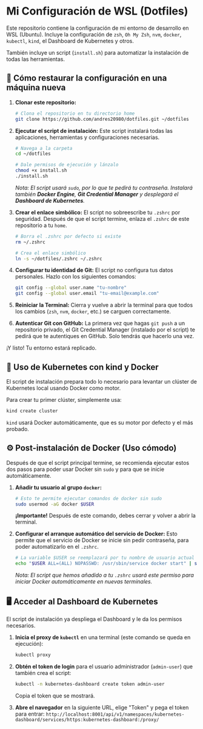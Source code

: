 # Mi Configuración de WSL (Dotfiles)

Este repositorio contiene la configuración de mi entorno de desarrollo en WSL (Ubuntu). Incluye la configuración de `zsh`, `Oh My Zsh`, `nvm`, `docker`, `kubectl`, `kind`, el Dashboard de Kubernetes y otros.

También incluye un script (`install.sh`) para automatizar la instalación de todas las herramientas.

## 🚀 Cómo restaurar la configuración en una máquina nueva

1.  **Clonar este repositorio:**
    ```bash
    # Clona el repositorio en tu directorio home
    git clone https://github.com/andres20980/dotfiles.git ~/dotfiles
    ```

2.  **Ejecutar el script de instalación:**
    Este script instalará todas las aplicaciones, herramientas y configuraciones necesarias.
    ```bash
    # Navega a la carpeta
    cd ~/dotfiles

    # Dale permisos de ejecución y lánzalo
    chmod +x install.sh
    ./install.sh
    ```
    *Nota: El script usará `sudo`, por lo que te pedirá tu contraseña. Instalará también **Docker Engine**, **Git Credential Manager** y desplegará el **Dashboard de Kubernetes**.*

3.  **Crear el enlace simbólico:**
    El script no sobreescribe tu `.zshrc` por seguridad. Después de que el script termine, enlaza el `.zshrc` de este repositorio a tu `home`.
    ```bash
    # Borra el .zshrc por defecto si existe
    rm ~/.zshrc

    # Crea el enlace simbólico
    ln -s ~/dotfiles/.zshrc ~/.zshrc
    ```

4.  **Configurar tu identidad de Git:**
    El script no configura tus datos personales. Hazlo con los siguientes comandos:
    ```bash
    git config --global user.name "tu-nombre"
    git config --global user.email "tu-email@example.com"
    ```

5.  **Reiniciar la Terminal:**
    Cierra y vuelve a abrir la terminal para que todos los cambios (`zsh`, `nvm`, `docker`, etc.) se carguen correctamente.

6.  **Autenticar Git con GitHub:**
    La primera vez que hagas `git push` a un repositorio privado, el Git Credential Manager (instalado por el script) te pedirá que te autentiques en GitHub. Solo tendrás que hacerlo una vez.

¡Y listo! Tu entorno estará replicado.

## 🐳 Uso de Kubernetes con kind y Docker

El script de instalación prepara todo lo necesario para levantar un clúster de Kubernetes local usando Docker como motor.

Para crear tu primer clúster, simplemente usa:

```bash
kind create cluster
```

`kind` usará Docker automáticamente, que es su motor por defecto y el más probado.

## ⚙️ Post-instalación de Docker (Uso cómodo)

Después de que el script principal termine, se recomienda ejecutar estos dos pasos para poder usar Docker sin `sudo` y para que se inicie automáticamente.

1.  **Añadir tu usuario al grupo `docker`:**
    ```bash
    # Esto te permite ejecutar comandos de docker sin sudo
    sudo usermod -aG docker $USER
    ```
    **¡Importante!** Después de este comando, debes cerrar y volver a abrir la terminal.

2.  **Configurar el arranque automático del servicio de Docker:**
    Esto permite que el servicio de Docker se inicie sin pedir contraseña, para poder automatizarlo en el `.zshrc`.
    ```bash
    # La variable $USER se reemplazará por tu nombre de usuario actual
    echo "$USER ALL=(ALL) NOPASSWD: /usr/sbin/service docker start" | sudo tee /etc/sudoers.d/docker-service
    ```
    *Nota: El script que hemos añadido a tu `.zshrc` usará este permiso para iniciar Docker automáticamente en nuevas terminales.*

## 🖥️ Acceder al Dashboard de Kubernetes

El script de instalación ya despliega el Dashboard y le da los permisos necesarios.

1.  **Inicia el proxy de `kubectl`** en una terminal (este comando se queda en ejecución):
    ```bash
    kubectl proxy
    ```

2.  **Obtén el token de login** para el usuario administrador (`admin-user`) que también crea el script:
    ```bash
    kubectl -n kubernetes-dashboard create token admin-user
    ```
    Copia el token que se mostrará.

3.  **Abre el navegador** en la siguiente URL, elige "Token" y pega el token para entrar:
    `http://localhost:8001/api/v1/namespaces/kubernetes-dashboard/services/https:kubernetes-dashboard:/proxy/`